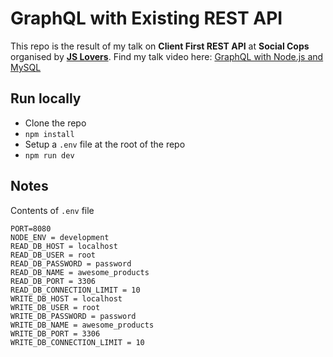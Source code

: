 # GraphQL with Existing REST API

This repo is the result of my talk on **Client First REST API** at **Social Cops** organised by **[JS Lovers](https://www.meetup.com/jslovers/)**. Find my talk video here: [GraphQL with Node.js and MySQL](https://goo.gl/S2omDE)

## Run locally

- Clone the repo
- `npm install`
- Setup a `.env` file at the root of the repo
- `npm run dev`

## Notes

Contents of `.env` file

```env
PORT=8080
NODE_ENV = development
READ_DB_HOST = localhost
READ_DB_USER = root
READ_DB_PASSWORD = password
READ_DB_NAME = awesome_products
READ_DB_PORT = 3306
READ_DB_CONNECTION_LIMIT = 10
WRITE_DB_HOST = localhost
WRITE_DB_USER = root
WRITE_DB_PASSWORD = password
WRITE_DB_NAME = awesome_products
WRITE_DB_PORT = 3306
WRITE_DB_CONNECTION_LIMIT = 10
```

